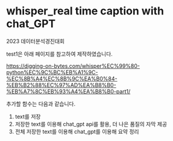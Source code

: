 # whisper_real time caption with chat_GPT
2023 데이터분석경진대회 


test1은 아래 페이지를 참고하여 제작하였습니다.

https://digging-on-bytes.com/whisper%EC%99%80-python%EC%9C%BC%EB%A1%9C-%EC%8B%A4%EC%8B%9C%EA%B0%84-%EB%B2%88%EC%97%AD%EA%B8%B0-%EB%A7%8C%EB%93%A4%EA%B8%B0-part1/

추가할 함수는 다음과 같습니다.

1. text를 저장
2. 저장한 text를 이용해 chat_gpt api를 활용, 더 나은 품질의 자막 제공
3. 전체 저장한 text를 이용해 chat_gpt를 이용해 요약 정리

